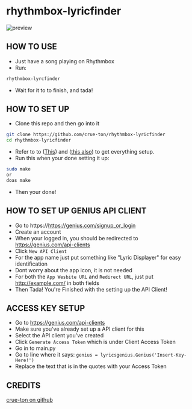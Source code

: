 # rhythmbox-lyricfinder

![preview](https://github.com/crue-ton/rhythmbox-lyricfinder/blob/main/assets/preview.png?raw=true)

## HOW TO USE ##
- Just have a song playing on Rhythmbox
- Run:
```bash
rhythmbox-lyrcfinder
```
- Wait for it to to finish, and tada!

## HOW TO SET UP ##
- Clone this repo and then go into it
```bash
git clone https://github.com/crue-ton/rhythmbox-lyricfinder
cd rhythmbox-lyricfinder
```
- Refer to to ([This](https://github.com/crue-ton/rhythmbox-lyricfinder#how-to-set-up-genius-api-client)) and ([this also](https://github.com/crue-ton/rhythmbox-lyricfinder#access-key-setup)) to get everything setup.
- Run this when your done setting it up:
```bash
sudo make
or
doas make
```
- Then your done!

## HOW TO SET UP GENIUS API CLIENT ##
- Go to https://https://genius.com/signup_or_login
- Create an account
- When your logged in, you should be redirected to https://genius.com/api-clients
- Click `New API Client`
- For the app name just put something like "Lyric Displayer" for easy identification
- Dont worry about the app icon, it is not needed
- For both the `App Wesbite URL` and `Redirect URL`, just put http://example.com/ in both fields
- Then Tada! You're Finished with the setting up the API Client!

## ACCESS KEY SETUP ##
- Go to https://genius.com/api-clients
- Make sure you've already set up a API client for this
- Select the API client you've created
- Click `Generate Access Token` which is under Client Access Token
- Go in to main.py
- Go to line where it says: `genius = lyricsgenius.Genius('Insert-Key-Here!')`
- Replace the text that is in the quotes with your Access Token

## CREDITS ##
[crue-ton on github](https://github.com/crue-ton)
